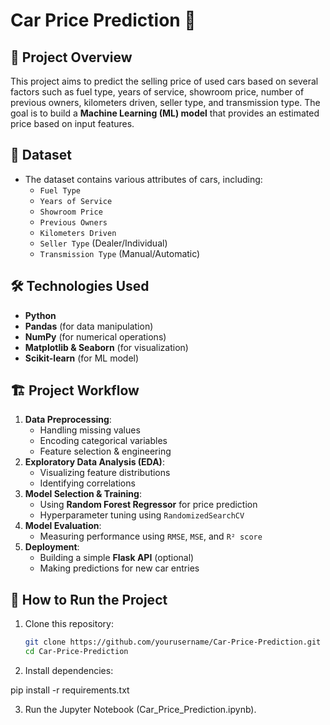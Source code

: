 # Car Price Prediction 🚗

## 📌 Project Overview
This project aims to predict the selling price of used cars based on several factors such as fuel type, years of service, showroom price, number of previous owners, kilometers driven, seller type, and transmission type. The goal is to build a **Machine Learning (ML) model** that provides an estimated price based on input features.

## 📂 Dataset
- The dataset contains various attributes of cars, including:
  - `Fuel Type`
  - `Years of Service`
  - `Showroom Price`
  - `Previous Owners`
  - `Kilometers Driven`
  - `Seller Type` (Dealer/Individual)
  - `Transmission Type` (Manual/Automatic)

## 🛠️ Technologies Used
- **Python**
- **Pandas** (for data manipulation)
- **NumPy** (for numerical operations)
- **Matplotlib & Seaborn** (for visualization)
- **Scikit-learn** (for ML model)

## 🏗️ Project Workflow
1. **Data Preprocessing**:
   - Handling missing values
   - Encoding categorical variables
   - Feature selection & engineering
2. **Exploratory Data Analysis (EDA)**:
   - Visualizing feature distributions
   - Identifying correlations
3. **Model Selection & Training**:
   - Using **Random Forest Regressor** for price prediction
   - Hyperparameter tuning using `RandomizedSearchCV`
4. **Model Evaluation**:
   - Measuring performance using `RMSE`, `MSE`, and `R² score`
5. **Deployment**:
   - Building a simple **Flask API** (optional)
   - Making predictions for new car entries

## 🚀 How to Run the Project
1. Clone this repository:
   ```bash
   git clone https://github.com/yourusername/Car-Price-Prediction.git
   cd Car-Price-Prediction
2. Install dependencies:

pip install -r requirements.txt

3. Run the Jupyter Notebook (Car_Price_Prediction.ipynb).
